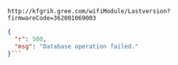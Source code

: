`http://kfgrih.gree.com/wifiModule/Lastversion?firmwareCode=362001069003`

```json
{
  "r": 500,
  "msg": "Database operation failed."
}```